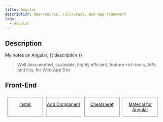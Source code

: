 ```yaml
---
title: Angular
description: Open-source, Full-Stack, Web App Framework
tags:
  - Angular
---
```


## Description

My notes on Angular, {{ description }}

> Well documented, scaleable, highly efficient, feature-rich tools, APIs and libs, for Web App Dev

<style>
.outter-container {
  padding: 0.5rem;
  display: grid;
  grid-template-columns: 1fr 1fr 1fr 1fr; /* Fractional  */
  gap: 10px;
    /* column-gap: 10px; 
    row-gap: 20px; */
}

.item-00 {
  text-align: center;
  border: 0.25px solid gray;
}
</style>

## Front-End

<div class="outter-container">
    <div class="item-00"><a href="install/"><p>Install</p></a></div>
    <div class="item-00"><a href="add-component/"><p>Add Component</p></a></div>
    <div class="item-00"><a href="cheatsheet/"><p>Cheatsheet</p></a></div>
    <div class="item-00"><a href="material"><p>Material for Angular</p></a></div>
</div>
